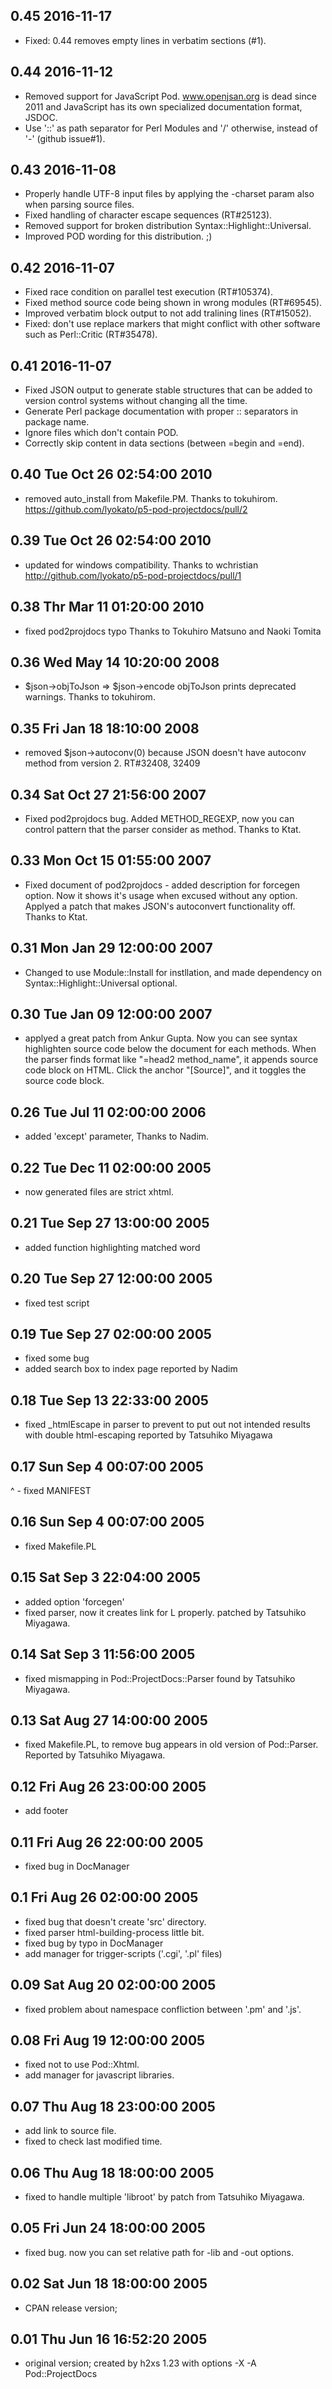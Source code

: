 ## 0.45 2016-11-17
- Fixed: 0.44 removes empty lines in verbatim sections (#1).

## 0.44 2016-11-12
- Removed support for JavaScript Pod. www.openjsan.org is dead since 2011 and JavaScript has its own specialized documentation format, JSDOC.
- Use '::' as path separator for Perl Modules and '/' otherwise, instead of '-' (github issue#1).

## 0.43 2016-11-08
- Properly handle UTF-8 input files by applying the -charset param also when parsing source files.
- Fixed handling of character escape sequences (RT#25123).
- Removed support for broken distribution Syntax::Highlight::Universal.
- Improved POD wording for this distribution. ;)

## 0.42 2016-11-07
- Fixed race condition on parallel test execution (RT#105374).
- Fixed method source code being shown in wrong modules (RT#69545).
- Improved verbatim block output to not add tralining lines (RT#15052).
- Fixed: don't use replace markers that might conflict with other software such as Perl::Critic (RT#35478).

## 0.41 2016-11-07
- Fixed JSON output to generate stable structures that can be added to version control
  systems without changing all the time.
- Generate Perl package documentation with proper :: separators in package name.
- Ignore files which don't contain POD.
- Correctly skip content in data sections (between =begin and =end).

## 0.40 Tue Oct 26 02:54:00 2010
- removed auto_install from Makefile.PM. Thanks to tokuhirom.
  https://github.com/lyokato/p5-pod-projectdocs/pull/2

## 0.39 Tue Oct 26 02:54:00 2010
- updated for windows compatibility. Thanks to wchristian
  http://github.com/lyokato/p5-pod-projectdocs/pull/1

## 0.38 Thr Mar 11 01:20:00 2010
- fixed pod2projdocs typo
  Thanks to Tokuhiro Matsuno and Naoki Tomita

## 0.36 Wed May 14 10:20:00 2008
- $json->objToJson => $json->encode
  objToJson prints deprecated warnings.
  Thanks to tokuhirom.

## 0.35 Fri Jan 18 18:10:00 2008
- removed $json->autoconv(0) because JSON doesn't have autoconv method from version 2.
		  RT#32408, 32409

## 0.34 Sat Oct 27 21:56:00 2007
- Fixed pod2projdocs bug.
  Added METHOD_REGEXP, now you can control pattern that the parser consider as method.
  Thanks to Ktat.

## 0.33 Mon Oct 15 01:55:00 2007
- Fixed document of pod2projdocs - added description for forcegen option.
  Now it shows it's usage when excused without any option.
  Applyed a patch that makes JSON's autoconvert functionality off.
  Thanks to Ktat.

## 0.31 Mon Jan 29 12:00:00 2007
- Changed to use Module::Install for instllation,
  and made dependency on Syntax::Highlight::Universal optional.

## 0.30 Tue Jan 09 12:00:00 2007
- applyed a great patch from Ankur Gupta.
  Now you can see syntax highlighten source code below the document for each methods.
  When the parser finds format like "=head2 method_name", it appends source code block
  on HTML. Click the anchor "[Source]", and it toggles the source code block.

## 0.26 Tue Jul 11 02:00:00 2006
- added 'except' parameter,
  Thanks to Nadim.

## 0.22 Tue Dec 11 02:00:00 2005
- now generated files are strict xhtml.

## 0.21 Tue Sep 27 13:00:00 2005
- added function highlighting matched word

## 0.20 Tue Sep 27 12:00:00 2005
- fixed test script

## 0.19 Tue Sep 27 02:00:00 2005
- fixed some bug
- added search box to index page
  reported by Nadim

## 0.18 Tue Sep 13 22:33:00 2005
- fixed _htmlEscape in parser to prevent to put out not intended results
  with double html-escaping
  reported by Tatsuhiko Miyagawa

## 0.17 Sun Sep 4 00:07:00 2005
^    - fixed MANIFEST

## 0.16 Sun Sep 4 00:07:00 2005
- fixed Makefile.PL

## 0.15 Sat Sep 3 22:04:00 2005
- added option 'forcegen'
- fixed parser, now it creates link for L<foo> properly.
  patched by Tatsuhiko Miyagawa.

## 0.14 Sat Sep 3 11:56:00 2005
- fixed mismapping in Pod::ProjectDocs::Parser
  found by Tatsuhiko Miyagawa.

## 0.13  Sat Aug 27 14:00:00 2005
- fixed Makefile.PL, to remove bug appears in old version of Pod::Parser.
  Reported by Tatsuhiko Miyagawa.

## 0.12  Fri Aug 26 23:00:00 2005
- add footer

## 0.11  Fri Aug 26 22:00:00 2005
- fixed bug in DocManager

## 0.1   Fri Aug 26 02:00:00 2005
- fixed bug that doesn't create 'src' directory.
- fixed parser html-building-process little bit.
- fixed bug by typo in DocManager
- add manager for trigger-scripts ('.cgi', '.pl' files)

## 0.09  Sat Aug 20 02:00:00 2005
- fixed problem about namespace confliction between '.pm' and '.js'.

## 0.08  Fri Aug 19 12:00:00 2005
- fixed not to use Pod::Xhtml.
- add manager for javascript libraries.

## 0.07  Thu Aug 18 23:00:00 2005
- add link to source file.
- fixed to check last modified time.

## 0.06  Thu Aug 18 18:00:00 2005
- fixed to handle multiple 'libroot' by patch from Tatsuhiko Miyagawa.

## 0.05  Fri Jun 24 18:00:00 2005
- fixed bug.
    now you can set relative path for -lib and -out options.

## 0.02  Sat Jun 18 18:00:00 2005
- CPAN release version;

## 0.01  Thu Jun 16 16:52:20 2005
- original version; created by h2xs 1.23 with options
    -X -A Pod::ProjectDocs
